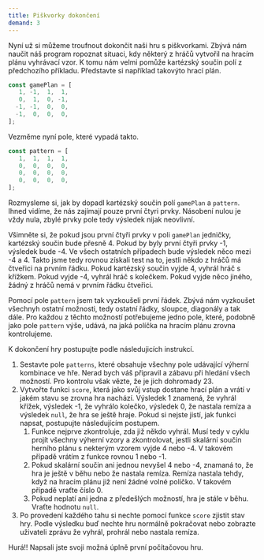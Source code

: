 ```yaml
---
title: Piškvorky dokončení
demand: 3
---
```


Nyní už si můžeme troufnout dokončit naši hru s piškvorkami. Zbývá nám naučit náš program ropoznat situaci, kdy některý z hráčů vytvořil na hracím plánu vyhrávací vzor. K tomu nám velmi pomůže kartézský součin polí z předchozího příkladu. Představte si například takovýto hrací plán.

<!-- prettier-ignore -->
```js
const gamePlan = [
   1, -1,  1,  1,
   0,  1,  0, -1,
  -1, -1,  0,  0,
  -1,  0,  0,  0,
];
```

Vezměme nyní pole, které vypadá takto.

<!-- prettier-ignore -->
```js
const pattern = [
   1,  1,  1,  1,
   0,  0,  0,  0,
   0,  0,  0,  0,
   0,  0,  0,  0,
];
```

Rozmysleme si, jak by dopadl kartézský součin polí `gamePlan` a `pattern`. Ihned vidíme, že nás zajímají pouze první čtyri prvky. Násobení nulou je vždy nula, zbylé prvky pole tedy výsledek nijak neovlivní.

Všimněte si, že pokud jsou první čtyři prvky v poli `gamePlan` jedničky, kartézský součin bude přesně 4. Pokud by byly první čtyři prvky -1, výsledek bude -4. Ve všech ostatních případech bude výsledek něco mezi -4 a 4. Takto jsme tedy rovnou získali test na to, jestli někdo z hráčů má čtveřici na prvním řádku. Pokud kartézský součin vyjde 4, vyhrál hráč s křížkem. Pokud vyjde -4, vyhrál hráč s kolečkem. Pokud vyjde něco jiného, žádný z hráčů nemá v prvním řádku čtveřici.

Pomocí pole `pattern` jsem tak vyzkoušeli první řádek. Zbývá nám vyzkoušet všechnyh ostatní možnosti, tedy ostatní řádky, sloupce, diagonály a tak dále. Pro každou z těchto možností potřebujeme jedno pole, které, podobně jako pole `pattern` výše, udává, na jaká políčka na hracím plánu zrovna kontrolujeme.

K dokončení hry postupujte podle následujicích instrukcí.

1. Sestavte pole `patterns`, které obsahuje všechny pole udávající výherní kombinace ve hře. Nerad bych váš připravil a zábavu při hledání všech možností. Pro kontrolu však vězte, že je jich dohromady 23.
1. Vytvořte funkci `score`, která jako svůj vstup dostane hrací plán a vrátí v jakém stavu se zrovna hra nachází. Výsledek 1 znamená, že vyhrál křížek, výsledek -1, že vyhrálo kolečko, výsledek 0, že nastala remíza a výsledek `null`, že hra se ještě hraje. Pokud si nejste jistí, jak funkci napsat, postupujte následujícím postupem.
   1. Funkce nejprve zkontroluje, zda již někdo vyhrál. Musí tedy v cyklu projít všechny výherní vzory a zkontrolovat, jestli skalární součin herního plánu s nekterým vzorem vyjde 4 nebo -4. V takovém případě vrátím z funkce rovnou 1 nebo -1.
   1. Pokud skalární součin ani jednou nevyšel 4 nebo -4, znamaná to, že hra je ještě v běhu nebo že nastala remíza. Remíza nastala tehdy, když na hracím plánu již není žádné volné políčko. V takovém případě vraťte číslo 0.
   1. Pokud neplatí ani jedna z předešlých možností, hra je stále v běhu. Vraťte hodnotu `null`.
1. Po provedení každého tahu si nechte pomocí funkce `score` zjistit stav hry. Podle výsledku buď nechte hru normálně pokračovat nebo zobrazte uživateli zprávu že vyhrál, prohrál nebo nastala remíza.

Hurá!! Napsali jste svoji možná úplně první počítačovou hru.
